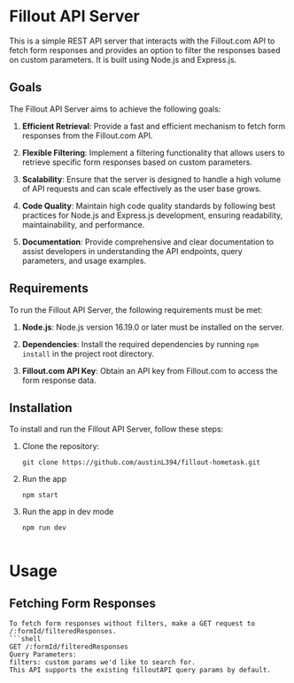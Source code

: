 # Fillout API Server

This is a simple REST API server that interacts with the Fillout.com API to fetch form responses and provides an option to filter the responses based on custom parameters. It is built using Node.js and Express.js.

## Goals

The Fillout API Server aims to achieve the following goals:

1. **Efficient Retrieval**: Provide a fast and efficient mechanism to fetch form responses from the Fillout.com API.

2. **Flexible Filtering**: Implement a filtering functionality that allows users to retrieve specific form responses based on custom parameters.

3. **Scalability**: Ensure that the server is designed to handle a high volume of API requests and can scale effectively as the user base grows.

4. **Code Quality**: Maintain high code quality standards by following best practices for Node.js and Express.js development, ensuring readability, maintainability, and performance.

5. **Documentation**: Provide comprehensive and clear documentation to assist developers in understanding the API endpoints, query parameters, and usage examples.

## Requirements

To run the Fillout API Server, the following requirements must be met:

1. **Node.js**: Node.js version 16.19.0 or later must be installed on the server.

2. **Dependencies**: Install the required dependencies by running `npm install` in the project root directory.

3. **Fillout.com API Key**: Obtain an API key from Fillout.com to access the form response data.

## Installation

To install and run the Fillout API Server, follow these steps:

1. Clone the repository:

   ```shell
   git clone https://github.com/austinL394/fillout-hometask.git

2. Run the app

   ```shell
   npm start
3. Run the app in dev mode

   ```shell
   npm run dev


# Usage
## Fetching Form Responses
    To fetch form responses without filters, make a GET request to /:formId/filteredResponses.
    ```shell
    GET /:formId/filteredResponses
    Query Parameters:
    filters: custom params we'd like to search for.
    This API supports the existing filloutAPI query params by default.
